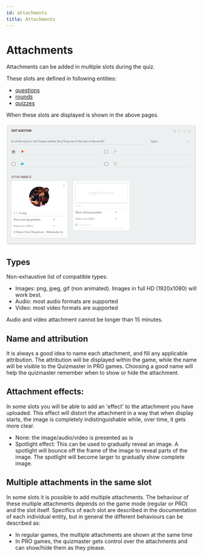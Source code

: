 ```yaml
---
id: attachments
title: Attachments
---
```


# Attachments

Attachments can be added in multiple slots during the quiz.

These slots are defined in following entities:
 * [questions](005-writing-questions.md)
 * [rounds](008-round-options.md)
 * [quizzes](007-quiz-options.md)

When these slots are displayed is shown in the above pages.

![Question attachments](../../assets/images/edit-question.png)

## Types
Non-exhaustive list of compatible types:
- Images: png, jpeg, gif (non animated). Images in full HD (1920x1080) will work best.
- Audio: most audio formats are supported
- Video: most video formats are supported

Audio and video attachment cannot be longer than 15 minutes.

## Name and attribution
It is always a good idea to name each attachment, and fill any applicable attribution. The attribution will be displayed
within the game, while the name will be visible to the Quizmaster in PRO games. Choosing a good name will help the
quizmaster remember when to show or hide the attachment.

## Attachment effects:
In some slots you will be able to add an 'effect' to the attachment you have uploaded. This effect will distort the 
attachment in a way that when display starts, the image is completely indistinguishable while, over time, it gets more clear.

 * None: the image/audio/video is presented as is
 * Spotlight effect: This can be used to gradually reveal an image. A spotlight will bounce off the frame of the image
   to reveal parts of the image. The spotlight will become larger to gradually show complete image.

## Multiple attachments in the same slot
In some slots it is possible to add multiple attachments. The behaviour of these multiple attachments depends on the 
game mode (regular or PRO) and the slot itself. Specifics of each slot are described in the documentation of each 
individual entity, but in general the different behaviours can be described as:
 * In regular games, the multiple attachments are shown at the same time
 * In PRO games, the quizmaster gets control over the attachments and can show/hide them as they please.

